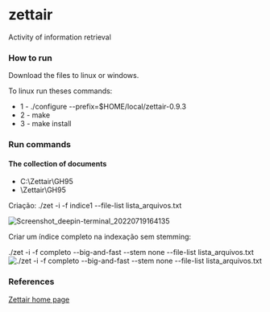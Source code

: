 # zettair
Activity of information retrieval 


### How to run

<p> Download the files to linux or windows. </p>

To linux run theses commands:
- 1 - ./configure --prefix=$HOME/local/zettair-0.9.3
- 2 - make
- 3 - make install 

### Run commands

#### The collection of documents
 
 - C:\Zettair\GH95
 - \Zettair\GH95
 
 Criação: ./zet -i -f indice1 --file-list lista_arquivos.txt 

 ![Screenshot_deepin-terminal_20220719164135](https://user-images.githubusercontent.com/31135896/179834868-2a64b619-1410-4b23-896e-65d113c34e5e.jpg)
 
 Criar um índice completo na indexação sem stemming:
 
 ./zet -i -f completo --big-and-fast --stem none --file-list lista_arquivos.txt
 ![./zet -i -f completo --big-and-fast --stem none --file-list lista_arquivos.txt](https://user-images.githubusercontent.com/31135896/179839883-96531cd7-7ad5-457b-a1c0-a91e09f002cb.jpg)


### References

<p><a href="http://www.seg.rmit.edu.au/zettair/index.html">Zettair home page</a></p>
